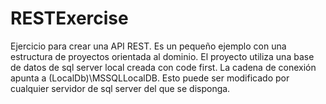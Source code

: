 # RESTExercise
Ejercicio para crear una API REST.
Es un pequeño ejemplo con una estructura de proyectos orientada al dominio. 
El proyecto utiliza una base de datos de sql server local creada con code first.
La cadena de conexión apunta a (LocalDb)\MSSQLLocalDB. Esto puede ser modificado por cualquier servidor de sql server del que se disponga.


